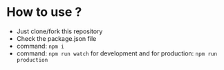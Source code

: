 
# How to use ?

- Just clone/fork this repository
- Check the package.json file
- command: `npm i`
- command: `npm run watch` for development and for production: `npm run production`